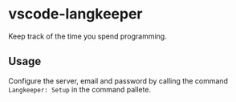 # vscode-langkeeper

Keep track of the time you spend programming.

## Usage

Configure the server, email and password by calling the command `Langkeeper: Setup` in the command pallete.
